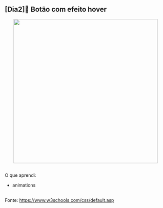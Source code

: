 ## [Dia2]🔘 Botão com efeito hover

<div align="center">
  <img height="450em" src="https://user-images.githubusercontent.com/99842806/161795391-ac86089a-8174-4a31-9ff9-64eeca152696.gif"/>
</div>

##

O que aprendi:

- animations


##

Fonte:
https://www.w3schools.com/css/default.asp
